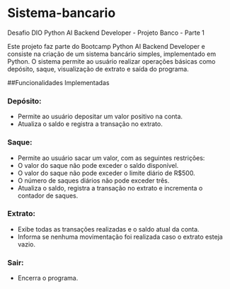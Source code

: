 # Sistema-bancario
Desafio DIO Python AI Backend Developer - Projeto Banco - Parte 1

Este projeto faz parte do Bootcamp Python AI Backend Developer e consiste na criação de um sistema bancário simples, implementado em Python. O sistema permite ao usuário realizar operações básicas como depósito, saque, visualização de extrato e saída do programa.

##Funcionalidades Implementadas

### Depósito:

- Permite ao usuário depositar um valor positivo na conta.
- Atualiza o saldo e registra a transação no extrato.

### Saque:

- Permite ao usuário sacar um valor, com as seguintes restrições:
- O valor do saque não pode exceder o saldo disponível.
- O valor do saque não pode exceder o limite diário de R$500.
- O número de saques diários não pode exceder três.
- Atualiza o saldo, registra a transação no extrato e incrementa o contador de saques.

### Extrato:

- Exibe todas as transações realizadas e o saldo atual da conta.
- Informa se nenhuma movimentação foi realizada caso o extrato esteja vazio.

### Sair:

- Encerra o programa.
